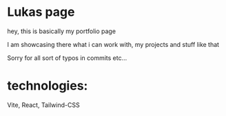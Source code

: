 # Lukas page
hey, this is basically my portfolio page


I am showcasing there what i can work with, my projects and stuff like that


Sorry for all sort of typos in commits etc...
# technologies:
Vite, React, Tailwind-CSS
